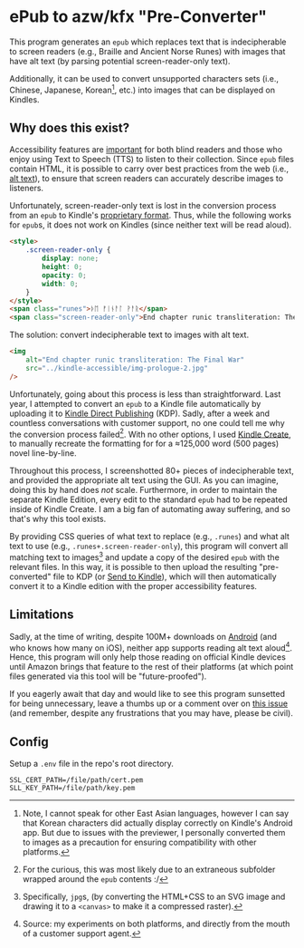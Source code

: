 # ePub to azw/kfx "Pre-Converter"

This program generates an `epub` which replaces text that is indecipherable to screen readers (e.g., Braille and Ancient Norse Runes) with images that have alt text (by parsing potential screen-reader-only text).

Additionally, it can be used to convert unsupported characters sets (i.e., Chinese, Japanese, Korean[^1], etc.) into images that can be displayed on Kindles.

## Why does this exist?

Accessibility features are [important](https://kdp.amazon.com/en_US/help/topic/GBPE3QVZ2J3HLQ4B#images) for both blind readers and those who enjoy using Text to Speech (TTS) to listen to their collection. Since `epub` files contain HTML, it is possible to carry over best practices from the web (i.e., [alt text](https://developer.mozilla.org/en-US/docs/Web/API/HTMLImageElement/alt)), to ensure that screen readers can accurately describe images to listeners.

Unfortunately, screen-reader-only text is lost in the conversion process from an `epub` to Kindle's [proprietary format](https://en.wikipedia.org/wiki/Kindle_File_Format). Thus, while the following works for `epub`s, it does not work on Kindles (since neither text will be read aloud).

```html
<style>
	.screen-reader-only {
		display: none;
		height: 0;
		opacity: 0;
		width: 0;
	}
</style>
<span class="runes">ᚦᛖ ᚠᛁᚾᚨᛚ ᚹᚨᚱ</span>
<span class="screen-reader-only">End chapter runic transliteration: The Final War</span>
```

The solution: convert indecipherable text to images with alt text.

```html
<img
	alt="End chapter runic transliteration: The Final War"
	src="../kindle-accessible/img-prologue-2.jpg"
/>
```

Unfortunately, going about this process is less than straightforward. Last year, I attempted to convert an `epub` to a Kindle file automatically by uploading it to [Kindle Direct Publishing](https://kdp.amazon.com/) (KDP). Sadly, after a week and countless conversations with customer support, no one could tell me why the conversion process failed[^2]. With no other options, I used [Kindle Create](https://kdp.amazon.com/en_US/help/topic/GUGQ4WDZ92F733GC), to manually recreate the formatting for for a ≈125,000 word (500 pages) novel line-by-line.

Throughout this process, I screenshotted 80+ pieces of indecipherable text, and provided the appropriate alt text using the GUI. As you can imagine, doing this by hand does _not_ scale. Furthermore, in order to maintain the separate Kindle Edition, every edit to the standard `epub` had to be repeated inside of Kindle Create. I am a big fan of automating away suffering, and so that's why this tool exists.

By providing CSS queries of what text to replace (e.g., `.runes`) and what alt text to use (e.g., `.runes+.screen-reader-only`), this program will convert all matching text to images[^3] and update a copy of the desired `epub` with the relevant files. In this way, it is possible to then upload the resulting "pre-converted" file to KDP (or [Send to Kindle](https://www.amazon.com/sendtokindle)), which will then automatically convert it to a Kindle edition with the proper accessibility features.

## Limitations

Sadly, at the time of writing, despite 100M+ downloads on [Android](https://play.google.com/store/apps/details?id=com.amazon.kindle) (and who knows how many on iOS), neither app supports reading alt text aloud[^4]. Hence, this program will only help those reading on official Kindle devices until Amazon brings that feature to the rest of their platforms (at which point files generated via this tool will be "future-proofed").

If you eagerly await that day and would like to see this program sunsetted for being unnecessary, leave a thumbs up or a comment over on [this issue]() (and remember, despite any frustrations that you may have, please be civil).

## Config

Setup a `.env` file in the repo's root directory.

```
SSL_CERT_PATH=/file/path/cert.pem
SLL_KEY_PATH=/file/path/key.pem
```

[^1]: Note, I cannot speak for other East Asian languages, however I can say that Korean characters did actually display correctly on Kindle's Android app. But due to issues with the previewer, I personally converted them to images as a precaution for ensuring compatibility with other platforms.
[^2]: For the curious, this was most likely due to an extraneous subfolder wrapped around the `epub` contents :/
[^3]: Specifically, `jpg`s, (by converting the HTML+CSS to an SVG image and drawing it to a `<canvas>` to make it a compressed raster).
[^4]: Source: my experiments on both platforms, and directly from the mouth of a customer support agent.
